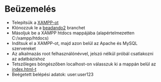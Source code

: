# Beüzemelés
- Telepítsük a [XAMPP-ot](https://www.apachefriends.org/download.html)
- Klónozzuk le a [beadando2](https://github.com/kangurusenpai/group_5/tree/beadando2) branchet
- Másoljuk be a XAMPP htdocs mappájába (alapértelmezetten C:/xampp/htdocs)
- Indítsuk el a XAMPP-ot, majd azon belül az Apache és MySQL szervereket
- Az alkalmazás root felhasználónévvel, jelszó nélkül próbál csatlakozni az adatbázishoz
- Tetszőleges böngészőben localhost-on válasszuk ki a mappán belül az [index.html-t](http://localhost/group_5-beadando1/group_5-beadando1/index.html)
- Beégetett belépési adatok: user:user123